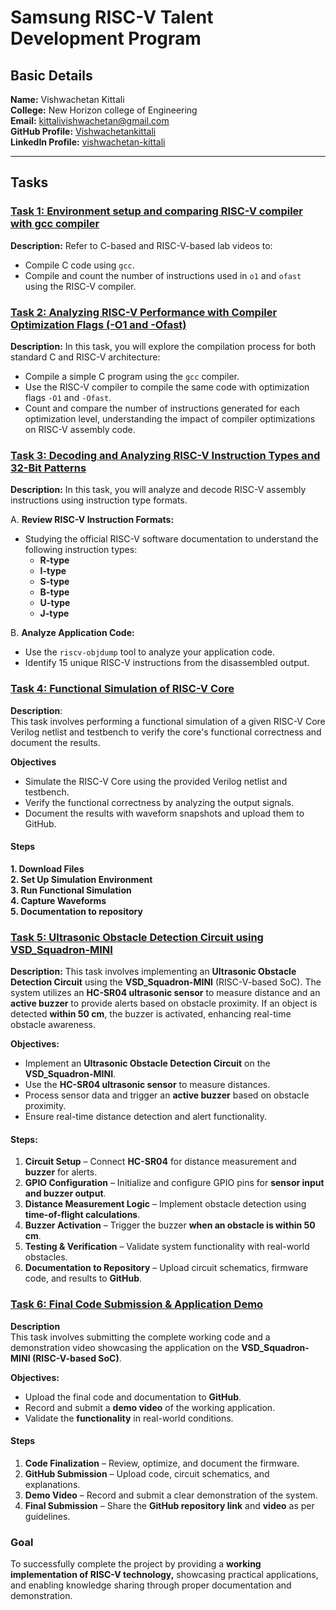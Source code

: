 # Samsung RISC-V Talent Development Program

## Basic Details 

**Name:**  Vishwachetan Kittali  
**College:** New Horizon college of Engineering  
**Email:** kittalivishwachetan@gmail.com  
**GitHub Profile:** [Vishwachetankittali](https://github.com/Vishwachetankittali)  
**LinkedIn Profile:** [vishwachetan-kittali](https://linkedin.com/in/vishwachetan-kittali)  

----

## Tasks

### [Task 1: Environment setup and comparing RISC-V compiler with gcc compiler](https://github.com/Vishwachetankittali/Samsung-RISC-V-Talent-Development-Program/tree/main/task%201)
**Description:** Refer to C-based and RISC-V-based lab videos to:

- Compile C code using `gcc`.
- Compile and count the number of instructions used in `o1` and `ofast` using the RISC-V compiler.

### [Task 2: Analyzing RISC-V Performance with Compiler Optimization Flags (-O1 and -Ofast)](https://github.com/Vishwachetankittali/Samsung-RISC-V-Talent-Development-Program/tree/main/TASK%202)
**Description:** In this task, you will explore the compilation process for both standard C and RISC-V architecture:

- Compile a simple C program using the `gcc` compiler.
- Use the RISC-V compiler to compile the same code with optimization flags `-O1` and `-Ofast`.
- Count and compare the number of instructions generated for each optimization level, understanding the impact of compiler optimizations on RISC-V assembly code.

### [Task 3: Decoding and Analyzing RISC-V Instruction Types and 32-Bit Patterns](https://github.com/Vishwachetankittali/Samsung-RISC-V-Talent-Development-Program/tree/main/TASK%203)  
**Description:** In this task, you will analyze and decode RISC-V assembly instructions using instruction type formats.

A. **Review RISC-V Instruction Formats:**  
   - Studying the official RISC-V software documentation to understand the following instruction types:  
     - **R-type**  
     - **I-type**  
     - **S-type**  
     - **B-type**  
     - **U-type**  
     - **J-type**  

B. **Analyze Application Code:**  
   - Use the `riscv-objdump` tool to analyze your application code.  
   - Identify 15 unique RISC-V instructions from the disassembled output.

### [Task 4: Functional Simulation of RISC-V Core](https://github.com/Vishwachetankittali/Samsung-RISC-V-Talent-Development-Program/tree/main/TASK%204) 

**Description**:  
This task involves performing a functional simulation of a given RISC-V Core Verilog netlist and testbench to verify the core's functional correctness and document the results.

 **Objectives**  
- Simulate the RISC-V Core using the provided Verilog netlist and testbench.  
- Verify the functional correctness by analyzing the output signals.  
- Document the results with waveform snapshots and upload them to GitHub.  

#### Steps  

 **1. Download Files**  
 **2. Set Up Simulation Environment**  
 **3. Run Functional Simulation**  
 **4. Capture Waveforms**  
**5. Documentation to repository**  

### [Task 5: Ultrasonic Obstacle Detection Circuit using VSD_Squadron-MINI](https://github.com/Vishwachetankittali/Samsung-RISC-V-Talent-Development-Program/tree/main/TASK%205)

**Description:**
This task involves implementing an **Ultrasonic Obstacle Detection Circuit** using the **VSD_Squadron-MINI** (RISC-V-based SoC). The system utilizes an **HC-SR04 ultrasonic sensor** to measure distance and an **active buzzer** to provide alerts based on obstacle proximity. If an object is detected **within 50 cm**, the buzzer is activated, enhancing real-time obstacle awareness.

**Objectives:**
- Implement an **Ultrasonic Obstacle Detection Circuit** on the **VSD_Squadron-MINI**.
- Use the **HC-SR04 ultrasonic sensor** to measure distances.
- Process sensor data and trigger an **active buzzer** based on obstacle proximity.
- Ensure real-time distance detection and alert functionality.

#### Steps:
1. **Circuit Setup** – Connect **HC-SR04** for distance measurement and **buzzer** for alerts.
2. **GPIO Configuration** – Initialize and configure GPIO pins for **sensor input and buzzer output**.
3. **Distance Measurement Logic** – Implement obstacle detection using **time-of-flight calculations**.
4. **Buzzer Activation** – Trigger the buzzer **when an obstacle is within 50 cm**.
5. **Testing & Verification** – Validate system functionality with real-world obstacles.
6. **Documentation to Repository** – Upload circuit schematics, firmware code, and results to **GitHub**.

### [Task 6: Final Code Submission & Application Demo](https://github.com/Vishwachetankittali/Samsung-RISC-V-Talent-Development-Program/tree/main/TASK%206)  

**Description**  
This task involves submitting the complete working code and a demonstration video showcasing the application on the **VSD_Squadron-MINI (RISC-V-based SoC)**.  

**Objectives:**
- Upload the final code and documentation to **GitHub**.  
- Record and submit a **demo video** of the working application.  
- Validate the **functionality** in real-world conditions.  

#### Steps  
1. **Code Finalization** – Review, optimize, and document the firmware.  
2. **GitHub Submission** – Upload code, circuit schematics, and explanations.  
3. **Demo Video** – Record and submit a clear demonstration of the system.  
4. **Final Submission** – Share the **GitHub repository link** and **video** as per guidelines.  

### Goal  
To successfully complete the project by providing a **working implementation of RISC-V technology,** showcasing practical applications, and enabling knowledge sharing through proper documentation and demonstration.
